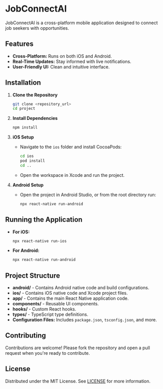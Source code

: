 # JobConnectAI

JobConnectAI is a cross-platform mobile application designed to connect job seekers with opportunities.

## Features

- **Cross-Platform:** Runs on both iOS and Android.
- **Real-Time Updates:** Stay informed with live notifications.
- **User-Friendly UI:** Clean and intuitive interface.

## Installation

1. **Clone the Repository**
   ```bash
   git clone <repository_url>
   cd project
   ```

2. **Install Dependencies**
   ```bash
   npm install
   ```

3. **iOS Setup**
   - Navigate to the `ios` folder and install CocoaPods:
     ```bash
     cd ios
     pod install
     cd ..
     ```
   - Open the workspace in Xcode and run the project.

4. **Android Setup**
   - Open the project in Android Studio, or from the root directory run:
     ```bash
     npx react-native run-android
     ```

## Running the Application

- **For iOS:**
  ```bash
  npx react-native run-ios
  ```

- **For Android:**
  ```bash
  npx react-native run-android
  ```

## Project Structure

- **android/** - Contains Android native code and build configurations.
- **ios/** - Contains iOS native code and Xcode project files.
- **app/** - Contains the main React Native application code.
- **components/** - Reusable UI components.
- **hooks/** - Custom React hooks.
- **types/** - TypeScript type definitions.
- **Configuration Files:** Includes `package.json`, `tsconfig.json`, and more.

## Contributing

Contributions are welcome! Please fork the repository and open a pull request when you're ready to contribute.

## License

Distributed under the MIT License. See [LICENSE](LICENSE) for more information.

